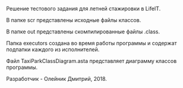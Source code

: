 Решение тестового задания для летней стажировки в LifeIT.

В папке scr представлены исходные файлы классов. 

В папке out представлены скомпилированные файлы .class.

Папка executors создана во время работы программы и содержат подпапки каждого из исполнителей.

Файл TaxiParkClassDiagram.asta представляет диаграмму классов программы.

Разработчик - Олейник Дмитрий, 2018.